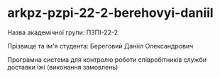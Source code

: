 # arkpz-pzpi-22-2-berehovyi-daniil

Назва академічної групи: ПЗПІ-22-2

Прізвище та ім'я студента: Береговий Даніїл Олександрович

Програмна система для контролю роботи співробітників служби доставки їжі (виконання замовлень)
